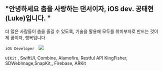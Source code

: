 ## "안녕하세요 춤을 사랑하는 댄서이자, iOS dev. 공태현(Luke)입니다. "

더 많은 사람들이 춤을 즐길 수 있도록, 기술을 활용해 모두를 취미부자로 만드는 것이 제 꿈이자, 행복입니다 

`iOS Developer`
<img src="https://img.shields.io/badge/%23F05138-Swift-orange" style="height : auto; margin-left : 10px; margin-right : 10px;"/>

`UIKit` , SwiftUI, Combine,  Alamofire, Restful API
KingFisher, SDWebImage,SnapKit,, Firebase, ARKit

<!--
**Apple-Kong/Apple-Kong** is a ✨ _special_ ✨ repository because its `README.md` (this file) appears on your GitHub profile.



- 🔭 I’m currently working on ...
- 🌱 I’m currently learning ...
- 👯 I’m looking to collaborate on ...
- 🤔 I’m looking for help with ...
- 💬 Ask me about ...
- 📫 How to reach me: ...
- 😄 Pronouns: ...
- ⚡ Fun fact: ...
-->
